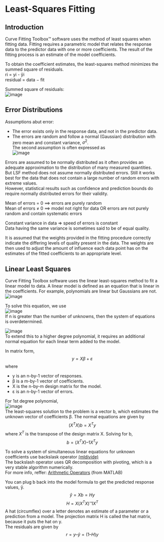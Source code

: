 # Least-Squares Fitting  
## Introduction  
Curve Fitting Toolbox™ software uses the method of least squares when fitting data. Fitting requires a parametric model that relates the response data to the predictor data with one or more coefficients. The result of the fitting process is an estimate of the model coefficients.  
  
To obtain the coefficient estimates, the least-squares method minimizes the summed square of residuals.  
ri = yi - ŷi   
residual = data − fit  
  
Summed square of residuals:  
![image](https://user-images.githubusercontent.com/103961320/189499261-822e5377-0074-47a6-a6dd-931b498bae81.png)  
  
## Error Distributions  
Assumptions abut error:  
- The error exists only in the response data, and not in the predictor data.  
- The errors are random and follow a normal (Gaussian) distribution with zero mean and constant variance, $σ^2$.  
  The second assumption is often expressed as  
  ![image](https://user-images.githubusercontent.com/103961320/189499470-49e3e3c2-0484-4867-ab27-f62c82c2f82b.png)  
  
Errors are assumed to be normally distributed as it often provides an adequate approximation to the distribution of many measured quantities.  
But LSF method does not assume normally distributed errors. Still it works best for the data that does not contain a large number of random errors with extreme values.  
However, statistical results such as confidence and prediction bounds do require normally distributed errors for their validity.  
  
Mean of errors = 0 ==> errors are purely random  
Mean of errors ≠ 0 ==> model not right for data OR errors are not purely random and contain systematic errors  
  
Constant variance in data => speed of errors is constant   
Data having the same variance is sometimes said to be of equal quality.  
  
It is assumed that the weights provided in the fitting procedure correctly indicate the differing levels of quality present in the data. The weights are then used to adjust the amount of influence each data point has on the estimates of the fitted coefficients to an appropriate level.  
  
## Linear Least Squares  
Curve Fitting Toolbox software uses the linear least-squares method to fit a linear model to data. A linear model is defined as an equation that is linear in the coefficients. For example, polynomials are linear but Gaussians are not.   
![image](https://user-images.githubusercontent.com/103961320/189500363-03234244-7a2d-476c-a8be-0bb9b4232f11.png)  
  
To solve this equation, we use  
![image](https://user-images.githubusercontent.com/103961320/189500431-f4908617-65d2-4eea-a495-78fb7aa23668.png)  
If n is greater than the number of unknowns, then the system of equations is overdetermined.  
   
  ![image](https://user-images.githubusercontent.com/103961320/189500500-c7132c1c-2c2f-481b-b80a-f252e9a214b0.png)  
To extend this to a higher degree polynomial, it requires an additional normal equation for each linear term added to the model.  
  
In matrix form,  
$$y = Xβ + ε$$
where  
- y is an n-by-1 vector of responses.  
- β is a m-by-1 vector of coefficients.  
- X is the n-by-m design matrix for the model.  
- ε is an n-by-1 vector of errors.  
  
For 1st  degree polynomial,  
![image](https://user-images.githubusercontent.com/103961320/189500707-b7c82b29-ea33-4089-b4d1-96b2adca7846.png)  
The least-squares solution to the problem is a vector b, which estimates the unknown vector of coefficients β. The normal equations are given by  
$$(X^TX)b = X^Ty$$
where $X^T$ is the transpose of the design matrix X. Solving for b,  
$$b = (X^TX)–1 X^Ty$$
  
To solve a system of simultaneous linear equations for unknown coefficients  use backslask operator [(mldivide)](https://in.mathworks.com/help/matlab/ref/mldivide.html)   
The backslash operator uses QR decomposition with pivoting, which is a very stable algorithm numerically.  
For more info, reffer: [Arithmetic Operators](https://in.mathworks.com/help/matlab/arithmetic.html) (from MATLAB)  
  
You can plug b back into the model formula to get the predicted response values, ŷ.  
$$ŷ = Xb = Hy$$
$$H = X(X^TX)^–1 X^T$$
A hat (circumflex) over a letter denotes an estimate of a parameter or a prediction from a model. The projection matrix H is called the hat matrix, because it puts the hat on y.  
The residuals are given by  
$$r = y – ŷ = (1–H)y$$
